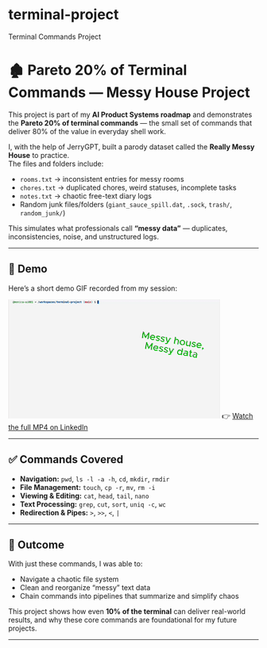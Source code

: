 # terminal-project
Terminal Commands Project

# 🏚️ Pareto 20% of Terminal Commands — Messy House Project

This project is part of my **AI Product Systems roadmap** and demonstrates the **Pareto 20% of terminal commands** — the small set of commands that deliver 80% of the value in everyday shell work.

I, with the help of JerryGPT, built a parody dataset called the **Really Messy House** to practice.  
The files and folders include:
- `rooms.txt` → inconsistent entries for messy rooms  
- `chores.txt` → duplicated chores, weird statuses, incomplete tasks  
- `notes.txt` → chaotic free-text diary logs  
- Random junk files/folders (`giant_sauce_spill.dat`, `.sock`, `trash/`, `random_junk/`)  

This simulates what professionals call **“messy data”** — duplicates, inconsistencies, noise, and unstructured logs.

---

## 🎥 Demo

Here’s a short demo GIF recorded from my session: 

![Messy House Demo](terminal_demo.gif)
👉 [Watch the full MP4 on LinkedIn](https://www.linkedin.com/posts/m-c-a8194b37b_practicing-terminalshell-commands-https-activity-7367446470385463296-v6Gy?utm_source=share&utm_medium=member_ios&rcm=ACoAAF3vMEEBxfYm7VHUqyYluhNGNF7e4dVk2-U)



---

## ✅ Commands Covered

- **Navigation:** `pwd`, `ls -l -a -h`, `cd`, `mkdir`, `rmdir`
- **File Management:** `touch`, `cp -r`, `mv`, `rm -i`
- **Viewing & Editing:** `cat`, `head`, `tail`, `nano`
- **Text Processing:** `grep`, `cut`, `sort`, `uniq -c`, `wc`
- **Redirection & Pipes:** `>`, `>>`, `<`, `|`

---

## 🚀 Outcome

With just these commands, I was able to:

- Navigate a chaotic file system  
- Clean and reorganize “messy” text data  
- Chain commands into pipelines that summarize and simplify chaos  

This project shows how even **10% of the terminal** can deliver real-world results, and why these core commands are foundational for my future projects.

---


